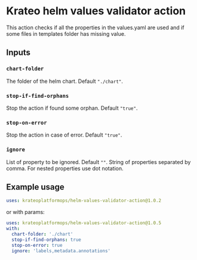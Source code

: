 # Krateo helm values validator action

This action checks if all the properties in the values.yaml are used and if some files in templates folder has missing value.

## Inputs

### `chart-folder`

The folder of the helm chart. Default `"./chart"`.

### `stop-if-find-orphans`

Stop the action if found some orphan. Default `"true"`.

### `stop-on-error`

Stop the action in case of error. Default `"true"`.

### `ignore`

List of property to be ignored. Default `""`. String of properties separated by comma. For nested properties use dot notation.

## Example usage

```yaml
uses: krateoplatformops/helm-values-validator-action@1.0.2
```

or with params:

```yaml
uses: krateoplatformops/helm-values-validator-action@1.0.5
with:
  chart-folder: './chart'
  stop-if-find-orphans: true
  stop-on-error: true
  ignore: 'labels,metadata.annotations'
```
